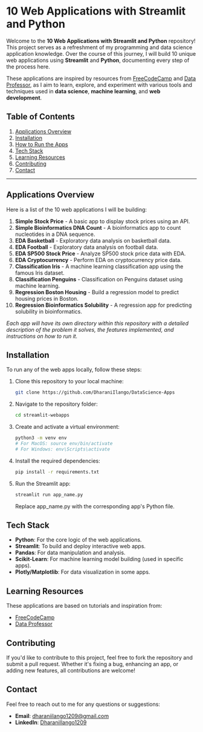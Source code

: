 # 10 Web Applications with Streamlit and Python

Welcome to the **10 Web Applications with Streamlit and Python** repository! This project serves as a refreshment of my programming and data science application knowledge. Over the course of this journey, I will build 10 unique web applications using **Streamlit** and **Python**, documenting every step of the process here.

These applications are inspired by resources from [FreeCodeCamp](https://www.freecodecamp.org/) and [Data Professor](https://www.youtube.com/c/DataProfessor), as I aim to learn, explore, and experiment with various tools and techniques used in **data science**, **machine learning**, and **web development**.

## Table of Contents

1. [Applications Overview](#applications-overview)
2. [Installation](#installation)
3. [How to Run the Apps](#how-to-run-the-apps)
4. [Tech Stack](#tech-stack)
5. [Learning Resources](#learning-resources)
6. [Contributing](#contributing)
7. [Contact](#contact)

---

## Applications Overview

Here is a list of the 10 web applications I will be building:

1. **Simple Stock Price** - A basic app to display stock prices using an API.
2. **Simple Bioinformatics DNA Count** - A bioinformatics app to count nucleotides in a DNA sequence.
3. **EDA Basketball** - Exploratory data analysis on basketball data.
4. **EDA Football** - Exploratory data analysis on football data.
5. **EDA SP500 Stock Price** - Analyze SP500 stock price data with EDA.
6. **EDA Cryptocurrency** - Perform EDA on cryptocurrency price data.
7. **Classification Iris** - A machine learning classification app using the famous Iris dataset.
8. **Classification Penguins** - Classification on Penguins dataset using machine learning.
9. **Regression Boston Housing** - Build a regression model to predict housing prices in Boston.
10. **Regression Bioinformatics Solubility** - A regression app for predicting solubility in bioinformatics.

*Each app will have its own directory within this repository with a detailed description of the problem it solves, the features implemented, and instructions on how to run it.*

## Installation

To run any of the web apps locally, follow these steps:

1. Clone this repository to your local machine:

   ```bash
   git clone https://github.com/DharaniIlango/DataScience-Apps
   ```
2. Navigate to the repository folder:

    ```bash
    cd streamlit-webapps
    ```
3. Create and activate a virtual environment:

    ```bash
    python3 -m venv env
    # For MacOS: source env/bin/activate
    # For Windows: env\Scripts\activate
    ```
4. Install the required dependencies:

    ```bash
    pip install -r requirements.txt
    ```
5. Run the Streamlit app:
    ```bash
    streamlit run app_name.py
    ```
    Replace app_name.py with the corresponding app's Python file.

## Tech Stack
- **Python**: For the core logic of the web applications.
- **Streamlit**: To build and deploy interactive web apps.
- **Pandas**: For data manipulation and analysis.
- **Scikit-Learn**: For machine learning model building (used in specific apps).
- **Plotly/Matplotlib**: For data visualization in some apps.

## Learning Resources
These applications are based on tutorials and inspiration from:

- [FreeCodeCamp](https://www.freecodecamp.org/)
- [Data Professor](https://www.youtube.com/c/DataProfessor)

## Contributing
If you'd like to contribute to this project, feel free to fork the repository and submit a pull request. Whether it's fixing a bug, enhancing an app, or adding new features, all contributions are welcome!

## Contact
Feel free to reach out to me for any questions or suggestions:

- **Email**: [dharaniilango1209@gmail.com](mailto:dharaniilango1209@gmail.com)
- **LinkedIn**: [DharaniIlango1209](https://www.linkedin.com/in/dharaniilango1209/)
